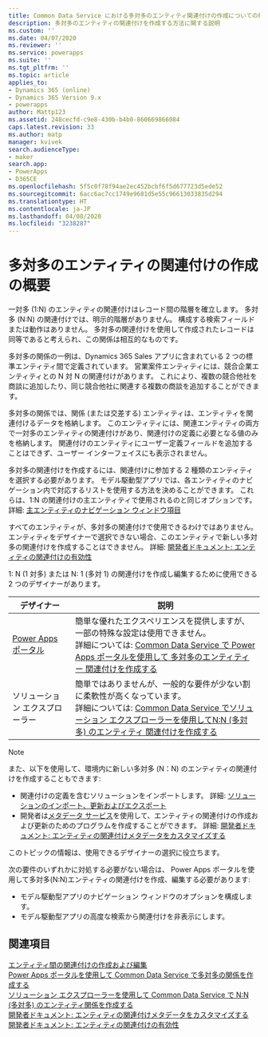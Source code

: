```yaml
---
title: Common Data Service における多対多のエンティティ関連付けの作成についての概要 | MicrosoftDocs
description: 多対多のエンティティの関連付けを作成する方法に関する説明
ms.custom: ''
ms.date: 04/07/2020
ms.reviewer: ''
ms.service: powerapps
ms.suite: ''
ms.tgt_pltfrm: ''
ms.topic: article
applies_to:
- Dynamics 365 (online)
- Dynamics 365 Version 9.x
- powerapps
author: Mattp123
ms.assetid: 248cecfd-c9e8-430b-b4b0-860669866084
caps.latest.revision: 33
ms.author: matp
manager: kvivek
search.audienceType:
- maker
search.app:
- PowerApps
- D365CE
ms.openlocfilehash: 5f5c0f78f94ae2ec452bcbf6f5d677723d5ede52
ms.sourcegitcommit: 6acc6ac7cc1749e9681d5e55c96613033835d294
ms.translationtype: HT
ms.contentlocale: ja-JP
ms.lasthandoff: 04/08/2020
ms.locfileid: "3238287"
---
```

# <a name="create-many-to-many-entity-relationships-overview"></a>多対多のエンティティの関連付けの作成の概要

一対多 (1:N) のエンティティの関連付けはレコード間の階層を確立します。 多対多 (N:N) の関連付けでは、明示的階層がありません。 構成する検索フィールドまたは動作はありません。 多対多の関連付けを使用して作成されたレコードは同等であると考えられ、この関係は相互的なものです。  

多対多の関係の一例は、Dynamics 365 Sales アプリに含まれている 2 つの標準エンティティ間で定義されています。 営業案件エンティティには、競合企業エンティティとの N 対 N の関連付けがあります。 これにより、複数の競合他社を商談に追加したり、同じ競合他社に関連する複数の商談を追加することができます。 
  
多対多の関係では、関係 (または交差する) エンティティは、エンティティを関連付けるデータを格納します。 このエンティティには、関連エンティティの両方で一対多のエンティティの関連付けがあり、関連付けの定義に必要となる値のみを格納します。 関連付けのエンティティにユーザー定義フィールドを追加することはできず、ユーザー インターフェイスにも表示されません。 
  
多対多の関連付けを作成するには、関連付けに参加する 2 種類のエンティティを選択する必要があります。 モデル駆動型アプリでは、各エンティティのナビゲーション内で対応するリストを使用する方法を決めることができます。 これらは、1:N の関連付けの主エンティティで使用されるのと同じオプションです。 詳細: [主エンティティのナビゲーション ウィンドウ項目](create-edit-1n-relationships-solution-explorer.md#navigation-pane-item-for-primary-entity)
  
すべてのエンティティが、多対多の関連付けで使用できるわけではありません。 エンティティをデザイナーで選択できない場合、このエンティティで新しい多対多の関連付けを作成することはできません。 詳細: [開発者ドキュメント: エンティティの関連付けの有効性](https://docs.microsoft.com/dynamics365/customer-engagement/developer/entity-relationship-eligibility)

1: N (1 対多) または N: 1 (多対 1) の関連付けを作成し編集するために使用できる 2 つのデザイナーがあります。

|デザイナー| 説明|
|--|--|
|[Power Apps ポータル](https://make.powerapps.com/?utm_source=padocs&utm_medium=linkinadoc&utm_campaign=referralsfromdoc)|簡単な優れたエクスペリエンスを提供しますが、一部の特殊な設定は使用できません。<br />詳細については: [Common Data Service で Power Apps ポータルを使用して 多対多のエンティティー 関連付けを作成する](create-edit-nn-relationships-portal.md)|
|ソリューション エクスプローラー|簡単ではありませんが、一般的な要件が少ない割に柔軟性が高くなっています。<br />詳細については: [Common Data Service でソリューション エクスプローラーを使用してN:N (多対多) のエンティティ 関連付けを作成する](create-edit-nn-relationships-solution-explorer.md) |

> [!NOTE]
> また、以下を使用して、環境内に新しい多対多 (N：N) のエンティティの関連付けを作成することもできます:
> - 関連付けの定義を含むソリューションをインポートします。 詳細: [ソリューションのインポート、更新およびエクスポート](import-update-export-solutions.md)
> - 開発者は[メタデータ サービス](../../developer/common-data-service/metadata-services.md)を使用して、エンティティの関連付けの作成および更新のためのプログラムを作成することができます。 詳細: [開発者ドキュメント: エンティティの関連付けメタデータをカスタマイズする](https://docs.microsoft.com/dynamics365/customer-engagement/developer/customize-entity-relationship-metadata)

このトピックの情報は、使用できるデザイナーの選択に役立ちます。 

次の要件のいずれかに対処する必要がない場合は、 Power Apps ポータルを使用して多対多(N:N)エンティティの関連付けを作成、編集する必要があります:

- モデル駆動型アプリのナビゲーション ウィンドウのオプションを構成します。
- モデル駆動型アプリの高度な検索から関連付けを非表示にします。

## <a name="see-also"></a>関連項目

[エンティティ間の関連付けの作成および編集](create-edit-entity-relationships.md)<br />
[ Power Apps ポータルを使用して Common Data Service で多対多の関係を作成する](create-edit-nn-relationships-portal.md)<br />
[ソリューション エクスプローラーを使用して Common Data Service で N:N (多対多) のエンティティ関係を作成する](create-edit-nn-relationships-solution-explorer.md)<br />
[開発者ドキュメント: エンティティの関連付けメタデータをカスタマイズする](https://docs.microsoft.com/dynamics365/customer-engagement/developer/customize-entity-relationship-metadata)<br />
[開発者ドキュメント: エンティティの関連付けの有効性](https://docs.microsoft.com/dynamics365/customer-engagement/developer/entity-relationship-eligibility)

